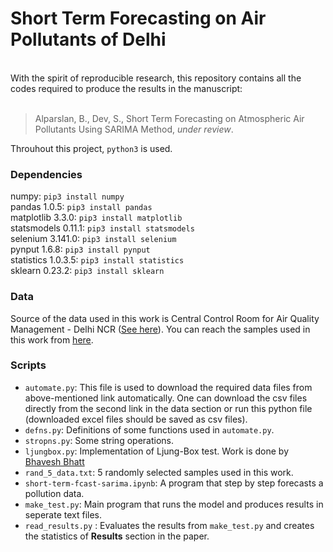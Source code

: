 # Short Term Forecasting on Air Pollutants of Delhi
<br>
With the spirit of reproducible research, this repository contains all the codes required to produce the results in the manuscript:
<br> <br>

> Alparslan, B., Dev, S., Short Term Forecasting on Atmospheric Air Pollutants Using SARIMA Method, *under review*.

Throuhout this project, `python3` is used.

### Dependencies

numpy: `pip3 install numpy`  
pandas 1.0.5: `pip3 install pandas` <br>
matplotlib 3.3.0: `pip3 install matplotlib` <br>
statsmodels 0.11.1: `pip3 install statsmodels` <br>
selenium 3.141.0: `pip3 install selenium` <br>
pynput 1.6.8: `pip3 install pynput ` <br>
statistics 1.0.3.5: `pip3 install statistics` <br>
sklearn 0.23.2: `pip3 install sklearn`

### Data
Source of the data used in this work is Central Control Room for Air Quality Management - Delhi NCR ([See here](https://app.cpcbccr.com/ccr/#/caaqm-dashboard/caaqm-landing/caaqm-comparison-data)). You can reach the samples used in this work from [here](https://drive.google.com/drive/folders/1sIITvGDrgwuL7oD5GS2AbD_0d4TyzOYL?usp=sharing).

### Scripts
- `automate.py`: This file is used to download the required data files from above-mentioned link automatically. One can download the csv files directly from the second link in the data section or run this python file (downloaded excel files should be saved as csv files).
- `defns.py`: Definitions of some functions used in `automate.py`.
- `stropns.py`: Some string operations.
- `ljungbox.py`: Implementation of Ljung-Box test. Work is done by [Bhavesh Bhatt](github.com/bhattbhavesh91/time_series_notebooks)
- `rand_5_data.txt`: 5 randomly selected samples used in this work.
- `short-term-fcast-sarima.ipynb`: A program that step by step forecasts a pollution data.
- `make_test.py`: Main program that runs the model and produces results in seperate text files.
- `read_results.py` : Evaluates the results from `make_test.py` and creates the statistics of __Results__ section in the paper.
